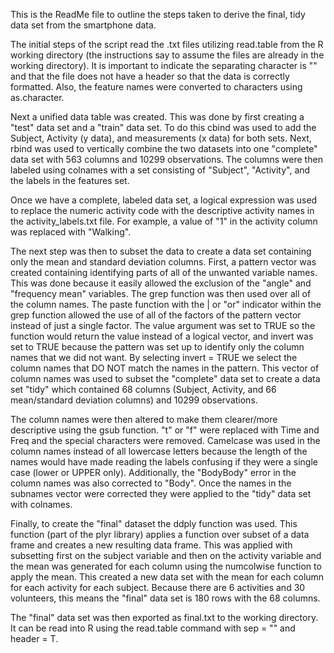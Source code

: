 This is the ReadMe file to outline the steps taken to derive the final, tidy data set 
from the smartphone data.

The initial steps of the script read the .txt files utilizing read.table from the 
R working directory (the instructions say to assume the files are already in the working 
directory).  It is important to indicate the separating character is "" and that the file 
does not have a header so that the data is correctly formatted. Also, the feature names 
were converted to characters using as.character.

Next a unified data table was created.  This was done by first creating a "test" data set 
and a "train" data set.  To do this cbind was used to add the Subject, Activity (y data), 
and measurements (x data) for both sets.  Next, rbind was used to vertically combine the 
two datasets into one "complete" data set with 563 columns and 10299 observations.  The 
columns were then labeled using colnames with a set consisting of "Subject", "Activity", 
and the labels in the features set.

Once we have a complete, labeled data set, a logical expression was used to replace 
the numeric activity code with the descriptive activity names in the activity_labels.txt 
file.  For example, a value of "1" in the activity column was replaced with "Walking".

The next step was then to subset the data to create a data set containing only the mean 
and standard deviation columns. First, a pattern vector was created containing 
identifying parts of all of the unwanted variable names.  This was done because it easily
allowed the exclusion of the "angle" and "frequency mean" variables.  The grep function 
was then used over all of the column names.  The paste function with the | or "or" 
indicator within the grep function allowed the use of all of the factors of the pattern 
vector instead of just a single factor.  The value argument was set to TRUE so the 
function would return the value instead of a logical vector, and invert was set to TRUE 
because the pattern was set up to identify only the column names that we did not want.  By
selecting invert = TRUE we select the column names that DO NOT match the names in the 
pattern.  This vector of column names was used to subset the "complete" data set to 
create a data set "tidy" which contained 68 columns (Subject, Activity, and 66 
mean/standard deviation columns) and 10299 observations.

The column names were then altered to make them clearer/more descriptive using the 
gsub function.  "t" or "f" were replaced with Time and Freq and the special characters 
were removed.  Camelcase was used in the column names instead of all lowercase letters 
because the length of the names would have made reading the labels confusing if they were
a single case (lower or UPPER only).  Additionally, the "BodyBody" error in the column 
names was also corrected to "Body".  Once the names in the subnames vector were corrected 
they were applied to the "tidy" data set with colnames.

Finally, to create the "final" dataset the ddply function was used.  This function 
(part of the plyr library) applies a function over subset of a data frame and creates a 
new resulting data frame.  This was applied with subsetting first on the subject variable 
and then on the activity variable and the mean was generated for each column using the 
numcolwise function to apply the mean.  This created a new data set with the mean for 
each column for each activity for each subject.  Because there are 6 activities and 30 
volunteers, this means the "final" data set is 180 rows with the 68 columns. 

The "final" data set was then exported as final.txt to the working directory.  It can be 
read into R using the read.table command with sep = "" and header = T.


